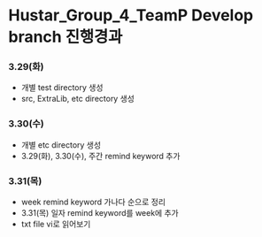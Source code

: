 # Hustar_Group_4_TeamP Develop branch 진행경과
### 3.29(화)
- 개별 test directory 생성
- src, ExtraLib, etc directory 생성

### 3.30(수)
- 개별 etc directory 생성
- 3.29(화), 3.30(수), 주간 remind keyword 추가

### 3.31(목)
- week remind keyword 가나다 순으로 정리
- 3.31(목) 일자 remind keyword를 week에 추가
- txt file vi로 읽어보기
